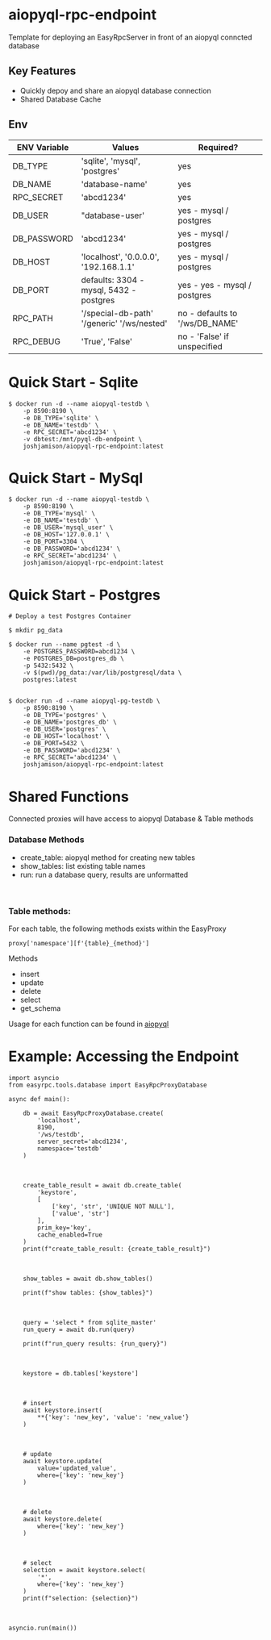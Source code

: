 # aiopyql-rpc-endpoint
Template for deploying an EasyRpcServer in front of an aiopyql conncted database

## Key Features
- Quickly depoy and share an aiopyql database connection 
- Shared Database Cache

## Env
| ENV Variable | Values | Required? |
|--------------|--------|-----------|
| DB_TYPE | 'sqlite', 'mysql', 'postgres' | yes |
| DB_NAME | 'database-name' | yes |
| RPC_SECRET | 'abcd1234' | yes |
| DB_USER | "database-user' | yes - mysql / postgres |
| DB_PASSWORD | 'abcd1234' | yes - mysql / postgres |
| DB_HOST | 'localhost', '0.0.0.0', '192.168.1.1' | yes - mysql / postgres |
| DB_PORT | defaults: 3304 - mysql, 5432 - postgres | yes - yes - mysql / postgres |
| RPC_PATH | '/special-db-path' '/generic' '/ws/nested' | no - defaults to '/ws/DB_NAME' |
| RPC_DEBUG | 'True', 'False' | no - 'False' if unspecified |

# Quick Start - Sqlite

    $ docker run -d --name aiopyql-testdb \
        -p 8590:8190 \
        -e DB_TYPE='sqlite' \
        -e DB_NAME='testdb' \
        -e RPC_SECRET='abcd1234' \
        -v dbtest:/mnt/pyql-db-endpoint \
        joshjamison/aiopyql-rpc-endpoint:latest

# Quick Start - MySql

    $ docker run -d --name aiopyql-testdb \
        -p 8590:8190 \
        -e DB_TYPE='mysql' \
        -e DB_NAME='testdb' \
        -e DB_USER='mysql_user' \
        -e DB_HOST='127.0.0.1' \ 
        -e DB_PORT=3304 \
        -e DB_PASSWORD='abcd1234' \
        -e RPC_SECRET='abcd1234' \
        joshjamison/aiopyql-rpc-endpoint:latest

# Quick Start - Postgres

    # Deploy a test Postgres Container

    $ mkdir pg_data

    $ docker run --name pgtest -d \ 
        -e POSTGRES_PASSWORD=abcd1234 \
        -e POSTGRES_DB=postgres_db \
        -p 5432:5432 \
        -v $(pwd)/pg_data:/var/lib/postgresql/data \
        postgres:latest


    $ docker run -d --name aiopyql-pg-testdb \
        -p 8590:8190 \
        -e DB_TYPE='postgres' \
        -e DB_NAME='postgres_db' \
        -e DB_USER='postgres' \
        -e DB_HOST='localhost' \
        -e DB_PORT=5432 \
        -e DB_PASSWORD='abcd1234' \
        -e RPC_SECRET='abcd1234' \
        joshjamison/aiopyql-rpc-endpoint:latest

# Shared Functions
Connected proxies will have access to aiopyql Database & Table methods

### Database Methods
- create_table: aiopyql method for creating new tables
- show_tables: list existing table names
- run: run a database query, results are unformatted

<br>

### Table methods: <br>

For each table, the following methods exists within the EasyProxy 

    proxy['namespace'][f'{table}_{method}']

Methods
- insert 
- update 
- delete
- select
- get_schema

Usage for each function can be found in [aiopyql](https://github.com/codemation/aiopyql)


# Example: Accessing the Endpoint

    import asyncio
    from easyrpc.tools.database import EasyRpcProxyDatabase

    async def main():

        db = await EasyRpcProxyDatabase.create(
            'localhost', 
            8190, 
            '/ws/testdb', 
            server_secret='abcd1234',
            namespace='testdb'
        )
<br>

        create_table_result = await db.create_table(
            'keystore',
            [
                ['key', 'str', 'UNIQUE NOT NULL'],
                ['value', 'str']
            ],
            prim_key='key',
            cache_enabled=True
        )
        print(f"create_table_result: {create_table_result}")
<br>

        show_tables = await db.show_tables()

        print(f"show tables: {show_tables}")
<br>

        query = 'select * from sqlite_master'
        run_query = await db.run(query)

        print(f"run_query results: {run_query}")
<br>

        keystore = db.tables['keystore']

<br>

        # insert
        await keystore.insert(
            **{'key': 'new_key', 'value': 'new_value'}
        )
<br>

        # update
        await keystore.update(
            value='updated_value',
            where={'key': 'new_key'}
        )
<br>

        # delete
        await keystore.delete( 
            where={'key': 'new_key'}
        )
<br>

        # select
        selection = await keystore.select( 
            '*',
            where={'key': 'new_key'}
        )
        print(f"selection: {selection}")
<br>

    asyncio.run(main())
